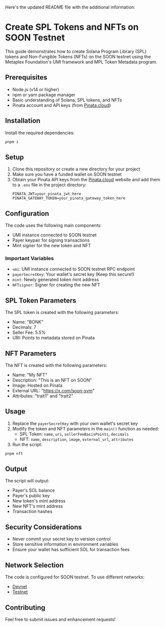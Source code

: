 Here's the updated README file with the additional information:

# Create SPL Tokens and NFTs on SOON Testnet

This guide demonstrates how to create Solana Program Library (SPL) tokens and Non-Fungible Tokens (NFTs) on the SOON testnet using the Metaplex Foundation's UMI framework and MPL Token Metadata program.

## Prerequisites

- Node.js (v14 or higher)
- npm or yarn package manager
- Basic understanding of Solana, SPL tokens, and NFTs
- Pinata account and API keys (from [Pinata.cloud](https://pinata.cloud))

## Installation

Install the required dependencies:

```bash
pnpm i
```

## Setup

1. Clone this repository or create a new directory for your project
2. Make sure you have a funded wallet on SOON testnet
3. Obtain your Pinata API keys from the [Pinata.cloud](https://pinata.cloud) website and add them to a `.env` file in the project directory:
   ```
   PINATA_JWT=your_pinata_jwt_here
   PINATA_GATEWAY_TOKEN=your_pinata_gateway_token_here
   ```

## Configuration

The code uses the following main components:

- UMI instance connected to SOON testnet
- Payer keypair for signing transactions
- Mint signer for the new token and NFT

### Important Variables

- `umi`: UMI instance connected to SOON testnet RPC endpoint
- `payerSecretKey`: Your wallet's secret key (Keep this secure!)
- `mint`: Newly generated token mint address
- `NFTsigner`: Signer for creating the new NFT

## SPL Token Parameters

The SPL token is created with the following parameters:

- Name: "BONK"
- Decimals: 7
- Seller Fee: 5.5%
- URI: Points to metadata stored on Pinata

## NFT Parameters

The NFT is created with the following parameters:

- Name: "My NFT"
- Description: "This is an NFT on SOON"
- Image: Hosted on Pinata
- External URL: "https://x.com/soon-svm"
- Attributes: "trait1" and "trait2"

## Usage

1. Replace the `payerSecretKey` with your own wallet's secret key
2. Modify the token and NFT parameters in the `main()` function as needed:
   - SPL Token: `name`, `uri`, `sellerFeeBasisPoints`, `decimals`
   - NFT: `name`, `description`, `image`, `external_url`, `attributes`
3. Run the script:

```bash
pnpm nft
```

## Output

The script will output:

- Payer's SOL balance
- Payer's public key
- New token's mint address
- New NFT's mint address
- Transaction hashes

## Security Considerations

- Never commit your secret key to version control
- Store sensitive information in environment variables
- Ensure your wallet has sufficient SOL for transaction fees

## Network Selection

The code is configured for SOON testnet. To use different networks:

- [Devnet](https://rpc.devnet.soo.network/rpc)
- [Testnet](https://rpc.testnet.soo.network/rpc)

## Contributing

Feel free to submit issues and enhancement requests!
